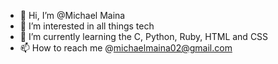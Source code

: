 - 👋 Hi, I’m @Michael Maina
- 👀 I’m interested in all things tech
- 🌱 I’m currently learning the C, Python, Ruby, HTML and CSS
- 📫 How to reach me @michaelmaina02@gmail.com

<!---
Michael-Maina/Michael-Maina is a ✨ special ✨ repository because its `README.md` (this file) appears on your GitHub profile.
You can click the Preview link to take a look at your changes.
--->

